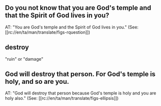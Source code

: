 ## Do you not know that you are God's temple and that the Spirit of God lives in you? ##

AT: "You are God's temple and the Spirit of God lives in you." (See: [[rc://en/ta/man/translate/figs-rquestion]])

## destroy ##

"ruin" or "damage"

## God will destroy that person. For God's temple is holy, and so are you. ##

AT: "God will destroy that person because God's temple is holy and you are holy also." (See: [[rc://en/ta/man/translate/figs-ellipsis]])